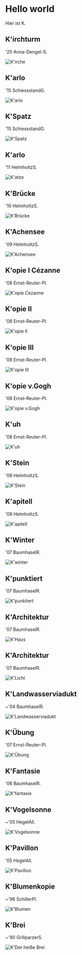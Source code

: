 # Hello world

Hier ist K.



## K'irchturm
'20 Anna-Dengel-S.

![K'irche](bilder/kirche.jpg)


## K'arlo
'15 SchiessstandG.

![K'arlo](bilder/karlo.jpg)


## K'Spatz
'15 SchiessstandG.

![K'Spatz](bilder/kspatz.jpg)


## K'arlo
'11 HelmholtzS.

![K'atze](bilder/katze.jpg)


## K'Brücke
'10 HelmholtzS.

![K'Brücke](bilder/kbrücke.jpg)


## K'Achensee
'09 HelmholtzS.

![K'Achensee](bilder/kachensee.jpg)


## K'opie I Cézanne
'08 Ernst-Reuter-Pl.

![K'opie Cezanne](bilder/kcézanne.jpg)


## K'opie II
'08 Ernst-Reuter-Pl.

![K'opie II](bilder/kbrücke2.jpg)


## K'opie III
'08 Ernst-Reuter-Pl.

![K'opie III](bilder/kfluss2.jpg)


## K'opie v.Gogh
'08 Ernst-Reuter-Pl.

![K'opie v.Gogh](bilder/kfluss.jpg)


## K'uh
'08 Ernst-Reuter-Pl.

![K'uh](bilder/kuh.jpg)


## K'Stein
'08 HelmholtzS.

![K'Stein](bilder/kstein.jpg)


## K'apitell
'08 HelmholtzS.

![K'apitell](bilder/kapitell.jpg)


## K'Winter
'07 BaumhaselR.

![K'winter](bilder/kwinter.jpg)


## K'punktiert
'07 BaumhaselR.

![K'punktiert](bilder/kpunkte.jpg)


## K'Architektur 
'07 BaumhaselR.

![K'Haus](bilder/khaus.jpg)


## K'Architektur
'07 BaumhaselR.

![K'Licht](bilder/klicht.jpg)


## K'Landwasserviadukt
~'04 BaumhaselR.

![K'Landwasserviadukt](bilder/klandwasser.jpg)


## K'Übung
'07 Ernst-Reuter-Pl.

![K'Übung](bilder/kübung.jpg)


## K'Fantasie
'06 BaumhaselR.

![K'fantasie](bilder/kfantasie.jpg)


## K'Vogelsonne
~'05 HegelAll.

![K'Vogelsonne](bilder/kvogelrund.jpg)


## K'Pavillon
'05 HegelAll.

![K'Pavillon](bilder/kpavillon.jpg)


## K'Blumenkopie
~'96 SchillerPl.

![K'Blumen](bilder/kblume.jpg)


## K'Brei
~'90 GrillparzerS.

![K'Der heiße Brei](bilder/kbrei.jpg)
